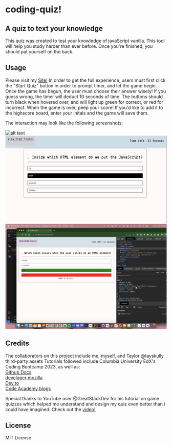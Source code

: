 # coding-quiz!

## A quiz to text your knowledge

This quiz was created to test your knowledge of javaScript vanilla.
This tool will help you study harder than ever before.
Once you're finished, you should pat yourself on the back.

## Usage

Please visit my [Site!](https://tayskully.github.io/coding-quiz/)
In order to get the full experience, users must first click the "Start Quiz" button in order to prompt timer, and let the game begin. Once the game has begun, the user must choose their answer wisely! If you guess wrong, the timer will deduct 10 seconds of time. The buttons should turn black when hovered over, and will light up green for correct, or red for incorrect.
When the game is over, peep your score! If you'd like to add it to the highscore board, enter your initals and the game will save them.

The interaction may look like the following screenshots:

![alt text](assets/images/welcome-page.png.png)
![alt text](assets/images/hover.png)
![alt text](assets/images/click.png)

## Credits

The collaborators on this project include me, myself, and Taylor
@tayskully
third-party assets
Tutorials followed include Columbia University EdX's Coding Bootcamp 2023, as well as:  
 [Github Docs](https://docs.github.com/en)  
 [developer mozilla](https://developer.mozilla.org/en-US/)  
 [Dev.to](https://dev.to/)  
 [Code Academy blogs](https://www.codecademy.com/resources/blog/)

Special thanks to YouTube user @GreatStackDev for his tutorial on game quizzes which helped me understand and design my quiz even better than i could have imagined.
Check out the [video!](https://www.youtube.com/watch?v=PBcqGxrr9g8&ab_channel=GreatStack)

## License

MIT License
